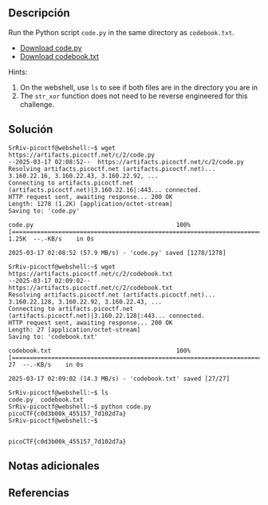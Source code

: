 ## Descripción
Run the Python script `code.py` in the same directory as `codebook.txt`.

- [Download code.py](https://artifacts.picoctf.net/c/2/code.py)
- [Download codebook.txt](https://artifacts.picoctf.net/c/2/codebook.txt)

Hints:
1. On the webshell, use `ls` to see if both files are in the directory you are in
2. The `str_xor` function does not need to be reverse engineered for this challenge.
## Solución 

```
SrRiv-picoctf@webshell:~$ wget https://artifacts.picoctf.net/c/2/code.py
--2025-03-17 02:08:52--  https://artifacts.picoctf.net/c/2/code.py
Resolving artifacts.picoctf.net (artifacts.picoctf.net)... 3.160.22.16, 3.160.22.43, 3.160.22.92, ...
Connecting to artifacts.picoctf.net (artifacts.picoctf.net)|3.160.22.16|:443... connected.
HTTP request sent, awaiting response... 200 OK
Length: 1278 (1.2K) [application/octet-stream]
Saving to: 'code.py'

code.py                                        100%[====================================================================================================>]   1.25K  --.-KB/s    in 0s      

2025-03-17 02:08:52 (57.9 MB/s) - 'code.py' saved [1278/1278]

SrRiv-picoctf@webshell:~$ wget https://artifacts.picoctf.net/c/2/codebook.txt
--2025-03-17 02:09:02--  https://artifacts.picoctf.net/c/2/codebook.txt
Resolving artifacts.picoctf.net (artifacts.picoctf.net)... 3.160.22.128, 3.160.22.92, 3.160.22.43, ...
Connecting to artifacts.picoctf.net (artifacts.picoctf.net)|3.160.22.128|:443... connected.
HTTP request sent, awaiting response... 200 OK
Length: 27 [application/octet-stream]
Saving to: 'codebook.txt'

codebook.txt                                   100%[====================================================================================================>]      27  --.-KB/s    in 0s      

2025-03-17 02:09:02 (14.3 MB/s) - 'codebook.txt' saved [27/27]

SrRiv-picoctf@webshell:~$ ls
code.py  codebook.txt
SrRiv-picoctf@webshell:~$ python code.py 
picoCTF{c0d3b00k_455157_7d102d7a}
SrRiv-picoctf@webshell:~$


picoCTF{c0d3b00k_455157_7d102d7a}
```

## Notas adicionales 
## Referencias